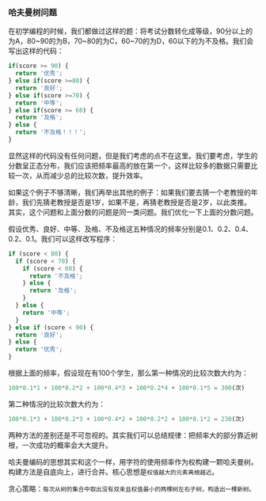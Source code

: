 ### 哈夫曼树问题

在初学编程的时候，我们都做过这样的题：将考试分数转化成等级，90分以上的为A，80~90的为B，70~80的为C，60~70的为D，60以下的为不及格。我们会写出这样的代码：

```js
if(score >= 90) {
  return '优秀';
} else if(score >=80) {
  return '良好';
} else if(score >=70) {
  return '中等';
} else if(score >= 60) {
  return '及格';
} else {
  return '不及格！！！';
}
```

显然这样的代码没有任何问题，但是我们考虑的点不在这里。我们要考虑，学生的分数呈正态分布，我们应该把频率最高的放在第一个，这样比较多的数据只需要比较一次，从而减少总的比较次数，提升效率。

如果这个例子不够清晰，我们再举出其他的例子：如果我们要去猜一个老教授的年龄，我们先猜老教授是否是1岁，如果不是，再猜老教授是否是2岁，以此类推。其实，这个问题和上面分数的问题是同一类问题。我们优化一下上面的分数问题。

假设优秀、良好、中等、及格、不及格这五种情况的频率分别是0.1、0.2、0.4、0.2、0.1。我们可以这样改写程序：

```js
if (score < 80) {
  if (score < 70) {
    if (score < 60) {
      return '不及格';
    } else {
      return '及格';
    }
  } else {
    return '中等';
  }
} else if (score < 90) {
  return '良好';
} else {
  return '优秀';
}
```

根据上面的频率，假设现在有100个学生，那么第一种情况的比较次数大约为：

```js
100*0.1*1 + 100*0.2*2 + 100*0.4*3 + 100*0.2*4 + 100*0.1*5 = 300(次)
```

第二种情况的比较次数大约为：

```js
100*0.1*3 + 100*0.2*3 + 100*0.4*2 + 100*0.2*2 + 100*0.1*2 = 230(次)
```

两种方法的差别还是不可忽视的。其实我们可以总结规律：把频率大的部分靠近树根，一次成功的概率会大大提升。

哈夫曼编码的思想其实和这个一样，用字符的使用频率作为权构建一颗哈夫曼树。构建方法是自底向上，进行合并。核心思想是`权值越大的元素离根越近`。

贪心策略：`每次从树的集合中取出没有双亲且权值最小的两棵树左右子树，构造出一棵新树。`
